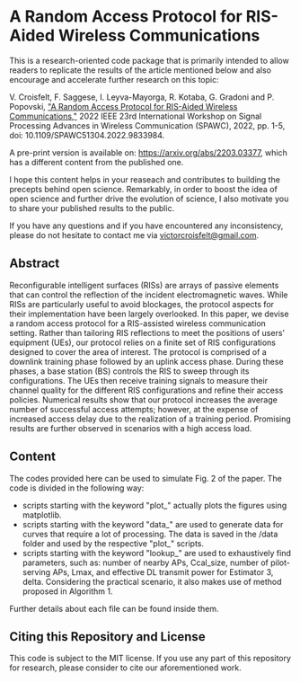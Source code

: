 # A Random Access Protocol for RIS-Aided Wireless Communications
This is a research-oriented code package that is primarily intended to allow readers to replicate the results of the article mentioned below and also encourage and accelerate further research on this topic:

V. Croisfelt, F. Saggese, I. Leyva-Mayorga, R. Kotaba, G. Gradoni and P. Popovski, ["A Random Access Protocol for RIS-Aided Wireless Communications,"](https://ieeexplore.ieee.org/document/9833984) 2022 IEEE 23rd International Workshop on Signal Processing Advances in Wireless Communication (SPAWC), 2022, pp. 1-5, doi: 10.1109/SPAWC51304.2022.9833984.

A pre-print version is available on: https://arxiv.org/abs/2203.03377, which has a different content from the published one.

I hope this content helps in your reaseach and contributes to building the precepts behind open science. Remarkably, in order to boost the idea of open science and further drive the evolution of science, I also motivate you to share your published results to the public.

If you have any questions and if you have encountered any inconsistency, please do not hesitate to contact me via victorcroisfelt@gmail.com.

## Abstract
Reconfigurable intelligent surfaces (RISs) are arrays of passive elements that can control the reflection of the incident electromagnetic waves. While RISs are particularly useful to avoid blockages, the protocol aspects for their implementation have been largely overlooked. In this paper, we devise a random access protocol for a RIS-assisted wireless communication setting. Rather than tailoring RIS reflections to meet the positions of users’ equipment (UEs), our protocol relies on a finite set of RIS configurations designed to cover the area of interest. The protocol is comprised of a downlink training phase followed by an uplink access phase. During these phases, a base station (BS) controls the RIS to sweep through its configurations. The UEs then receive training signals to measure their channel quality for the different RIS configurations and refine their access policies. Numerical results show that our protocol increases the average number of successful access attempts; however, at the expense of increased access delay due to the realization of a training period. Promising results are further observed in scenarios with a high access load.

## Content
The codes provided here can be used to simulate Fig. 2 of the paper. The code is divided in the following way:
  - scripts starting with the keyword "plot_" actually plots the figures using matplotlib.
  - scripts starting with the keyword "data_" are used to generate data for curves that require a lot of processing. The data is saved in the /data folder and used by the respective "plot_" scripts.
  - scripts starting with the keyword "lookup_" are used to exhaustively find parameters, such as: number of nearby APs, Ccal_size, number of pilot-serving APs, Lmax, and effective DL transmit power for Estimator 3, delta. Considering the practical scenario, it also makes use of method proposed in Algorithm 1. 

Further details about each file can be found inside them.

## Citing this Repository and License
This code is subject to the MIT license. If you use any part of this repository for research, please consider to cite our aforementioned work.
